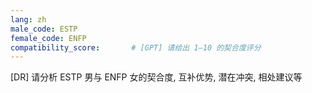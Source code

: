 ```yaml
---
lang: zh
male_code: ESTP
female_code: ENFP
compatibility_score:       # [GPT] 请给出 1–10 的契合度评分
---
```


[DR] 请分析 ESTP 男与 ENFP 女的契合度, 互补优势, 潜在冲突, 相处建议等

